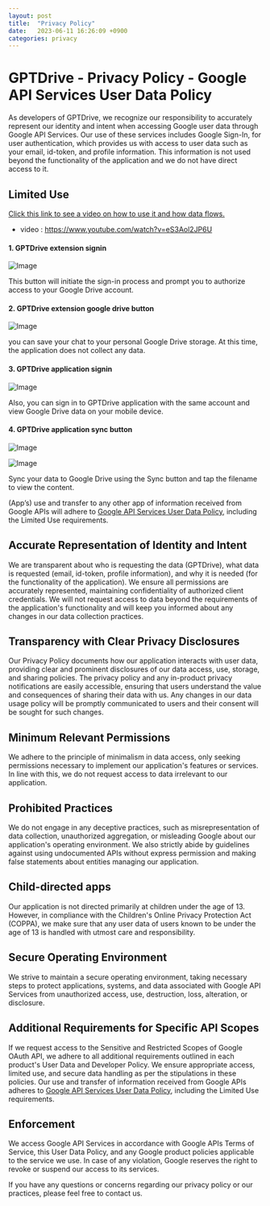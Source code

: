 ```yaml
---
layout: post
title:  "Privacy Policy"
date:   2023-06-11 16:26:09 +0900
categories: privacy
---
```


# GPTDrive - Privacy Policy - Google API Services User Data Policy

As developers of GPTDrive, we recognize our responsibility to accurately represent our identity and intent when accessing Google user data through Google API Services. Our use of these services includes Google Sign-In, for user authentication, which provides us with access to user data such as your email, id-token, and profile information. This information is not used beyond the functionality of the application and we do not have direct access to it.

## Limited Use


[Click this link to see a video on how to use it and how data flows.](https://www.youtube.com/watch?v=eS3Aol2JP6U)
- video : https://www.youtube.com/watch?v=eS3Aol2JP6U

#### 1. GPTDrive extension signin

![Image](https://raw.githubusercontent.com/gptdrive/gptdrive.github.io/main/_posts/assets/use_signin_button.png)

 This button will initiate the sign-in process and prompt you to authorize access to your Google Drive account.

#### 2. GPTDrive extension google drive button

![Image](https://raw.githubusercontent.com/gptdrive/gptdrive.github.io/main/_posts/assets/use_drive_button.png)

 you can save your chat to your personal Google Drive storage.
 At this time, the application does not collect any data.

#### 3. GPTDrive application signin

![Image](https://raw.githubusercontent.com/gptdrive/gptdrive.github.io/main/_posts/assets/use_android_signin.png)

 Also, you can sign in to GPTDrive application with the same account and view Google Drive data on your mobile device.

#### 4. GPTDrive application sync button

![Image](https://raw.githubusercontent.com/gptdrive/gptdrive.github.io/main/_posts/assets/use_android_sync_1.png)

![Image](https://raw.githubusercontent.com/gptdrive/gptdrive.github.io/main/_posts/assets/use_android_sync_2.png)

 Sync your data to Google Drive using the Sync button and tap the filename to view the content.

 (App’s) use and transfer to any other app of information received from Google APIs will adhere to [Google API Services User Data Policy](https://developers.google.com/terms/api-services-user-data-policy), including the Limited Use requirements.

## Accurate Representation of Identity and Intent

We are transparent about who is requesting the data (GPTDrive), what data is requested (email, id-token, profile information), and why it is needed (for the functionality of the application). We ensure all permissions are accurately represented, maintaining confidentiality of authorized client credentials. We will not request access to data beyond the requirements of the application's functionality and will keep you informed about any changes in our data collection practices.

## Transparency with Clear Privacy Disclosures

Our Privacy Policy documents how our application interacts with user data, providing clear and prominent disclosures of our data access, use, storage, and sharing policies. The privacy policy and any in-product privacy notifications are easily accessible, ensuring that users understand the value and consequences of sharing their data with us. Any changes in our data usage policy will be promptly communicated to users and their consent will be sought for such changes.

## Minimum Relevant Permissions

We adhere to the principle of minimalism in data access, only seeking permissions necessary to implement our application's features or services. In line with this, we do not request access to data irrelevant to our application.

## Prohibited Practices

We do not engage in any deceptive practices, such as misrepresentation of data collection, unauthorized aggregation, or misleading Google about our application's operating environment. We also strictly abide by guidelines against using undocumented APIs without express permission and making false statements about entities managing our application.

## Child-directed apps

Our application is not directed primarily at children under the age of 13. However, in compliance with the Children's Online Privacy Protection Act (COPPA), we make sure that any user data of users known to be under the age of 13 is handled with utmost care and responsibility.

## Secure Operating Environment

We strive to maintain a secure operating environment, taking necessary steps to protect applications, systems, and data associated with Google API Services from unauthorized access, use, destruction, loss, alteration, or disclosure.

## Additional Requirements for Specific API Scopes

If we request access to the Sensitive and Restricted Scopes of Google OAuth API, we adhere to all additional requirements outlined in each product's User Data and Developer Policy. We ensure appropriate access, limited use, and secure data handling as per the stipulations in these policies. Our use and transfer of information received from Google APIs adheres to [Google API Services User Data Policy](https://developers.google.com/terms/api-services-user-data-policy), including the Limited Use requirements.

## Enforcement

We access Google API Services in accordance with Google APIs Terms of Service, this User Data Policy, and any Google product policies applicable to the service we use. In case of any violation, Google reserves the right to revoke or suspend our access to its services.

If you have any questions or concerns regarding our privacy policy or our practices, please feel free to contact us.
